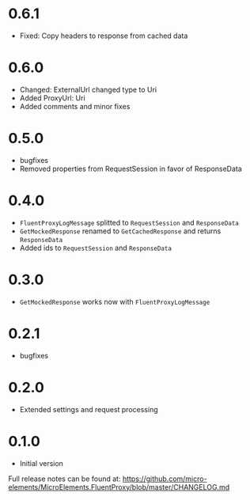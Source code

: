 # 0.6.1
- Fixed: Copy headers to response from cached data

# 0.6.0
- Changed: ExternalUrl changed type to Uri
- Added ProxyUrl: Uri
- Added comments and minor fixes

# 0.5.0
- bugfixes
- Removed properties from RequestSession in favor of ResponseData

# 0.4.0
- `FluentProxyLogMessage` splitted to `RequestSession` and `ResponseData`
- `GetMockedResponse` renamed to `GetCachedResponse` and returns `ResponseData`
- Added ids to `RequestSession` and `ResponseData`

# 0.3.0
- `GetMockedResponse` works now with `FluentProxyLogMessage`

# 0.2.1
- bugfixes

# 0.2.0
- Extended settings and request processing

# 0.1.0
- Initial version

Full release notes can be found at: https://github.com/micro-elements/MicroElements.FluentProxy/blob/master/CHANGELOG.md

